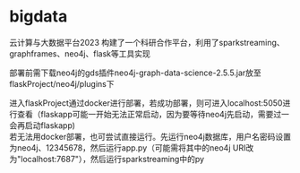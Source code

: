 # bigdata
云计算与大数据平台2023
构建了一个科研合作平台，利用了sparkstreaming、graphframes、neo4j、flask等工具实现  

部署前需下载neo4j的gds插件neo4j-graph-data-science-2.5.5.jar放至flaskProject/neo4j/plugins下  

进入flaskProject通过docker进行部署，若成功部署，则可进入localhost:5050进行查看（flaskapp可能一开始无法正常启动，因为要等待neo4j先启动，需要过一会再启动flaskapp)  
若无法用docker部署，也可尝试直接运行。先运行neo4j数据库，用户名密码设置为neo4j、12345678，然后运行app.py（可能需将其中的neo4j URI改为"localhost:7687"），然后运行sparkstreaming中的py



